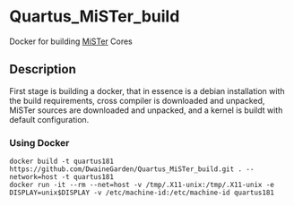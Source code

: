 # Quartus_MiSTer_build
Docker for building [MiSTer](https://github.com/MiSTer-devel) Cores

## Description

First stage is building a docker, that in essence is a debian installation with
the build requirements, cross compiler is downloaded and unpacked, MiSTer
sources are downloaded and unpacked, and a kernel is buildt with default
configuration.

### Using Docker

```
docker build -t quartus181 https://github.com/DwaineGarden/Quartus_MiSTer_build.git . --network=host -t quartus181
docker run -it --rm --net=host -v /tmp/.X11-unix:/tmp/.X11-unix -e DISPLAY=unix$DISPLAY -v /etc/machine-id:/etc/machine-id quartus181
```

